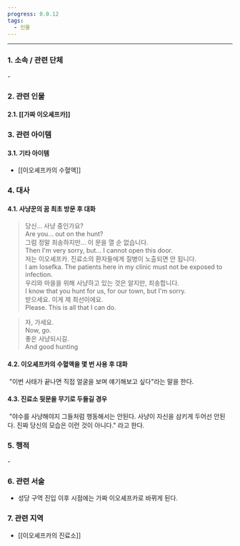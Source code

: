 ```yaml
---
progress: 0.0.12
tags:
  - 인물
---
```

---
### 1. 소속 / 관련 단체
\-
### 2. 관련 인물
#### 2.1. [[가짜 이오셰프카]]

### 3. 관련 아이템
#### 3.1. 기타 아이템
- [[이오셰프카의 수혈액]]

### 4. 대사
#### 4.1. 사냥꾼의 꿈 최초 방문 후 대화
> 당신... 사냥 중인가요?  
Are you... out on the hunt?  
그럼 정말 죄송하지만... 이 문을 열 순 없습니다.  
Then I'm very sorry, but... I cannot open this door.  
저는 이오셰프카. 진료소의 환자들에게 질병이 노출되면 안 됩니다.  
I am Iosefka. The patients here in my clinic must not be exposed to infection.  
우리와 마을을 위해 사냥하고 있는 것은 알지만, 죄송합니다.  
I know that you hunt for us, for our town, but I'm sorry.  
받으세요. 이게 제 최선이에요.  
Please. This is all that I can do.

>자, 가세요.  
Now, go.  
좋은 사냥되시길.  
And good hunting

#### 4.2. 이오셰프카의 수혈액을 몇 번 사용 후 대화
 "이번 사태가 끝나면 직접 얼굴을 보며 얘기해보고 싶다"라는 말을 한다.

#### 4.3. 진료소 뒷문을 무기로 두들길 경우
 "야수를 사냥해야지 그들처럼 행동해서는 안된다. 사냥이 자신을 삼키게 두어선 안된다. 진짜 당신의 모습은 이런 것이 아니다." 라고 한다.

### 5. 행적
\-
### 6. 관련 서술
- 성당 구역 진입 이후 시점에는 가짜 이오셰프카로 바뀌게 된다.
### 7. 관련 지역
-  [[이오셰프카의 진료소]]